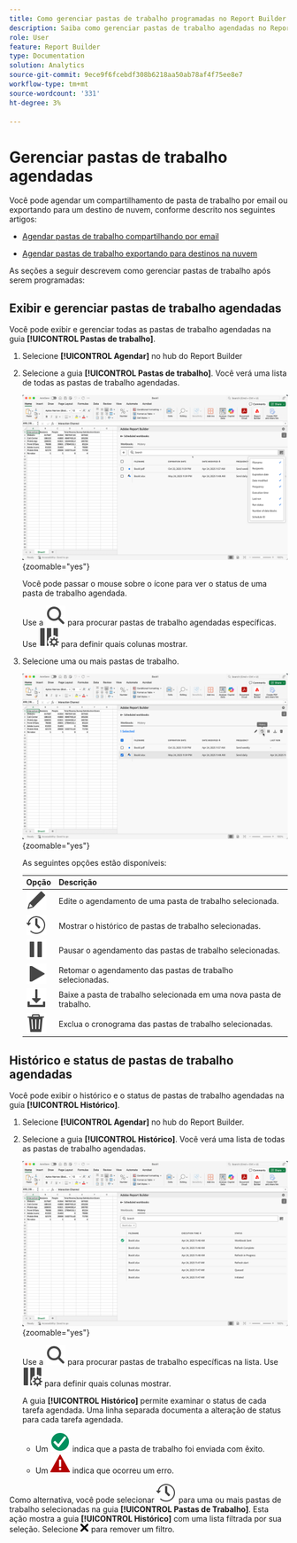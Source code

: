 ```yaml
---
title: Como gerenciar pastas de trabalho programadas no Report Builder no Adobe Analytics
description: Saiba como gerenciar pastas de trabalho agendadas no Report Builder
role: User
feature: Report Builder
type: Documentation
solution: Analytics
source-git-commit: 9ece9f6fcebdf308b6218aa50ab78af4f75ee8e7
workflow-type: tm+mt
source-wordcount: '331'
ht-degree: 3%

---
```


# Gerenciar pastas de trabalho agendadas

Você pode agendar um compartilhamento de pasta de trabalho por email ou exportando para um destino de nuvem, conforme descrito nos seguintes artigos:

* [Agendar pastas de trabalho compartilhando por email](/help/analyze/report-builder/schedule-reportbuilder.md)

* [Agendar pastas de trabalho exportando para destinos na nuvem](/help/analyze/report-builder/report-builder-export.md)

As seções a seguir descrevem como gerenciar pastas de trabalho após serem programadas:

## Exibir e gerenciar pastas de trabalho agendadas

Você pode exibir e gerenciar todas as pastas de trabalho agendadas na guia **[!UICONTROL Pastas de trabalho]**.

1. Selecione **[!UICONTROL Agendar]** no hub do Report Builder

1. Selecione a guia **[!UICONTROL Pastas de trabalho]**. Você verá uma lista de todas as pastas de trabalho agendadas.

   ![Pasta de trabalho agendada](assets/scheduled-workbooks.png){zoomable="yes"}

   Você pode passar o mouse sobre o ícone para ver o status de uma pasta de trabalho agendada.

   Use a ![Pesquisa](/help/assets/icons/Search.svg) para procurar pastas de trabalho agendadas específicas.
Use ![ColumnSetting](/help/assets/icons/ColumnSetting.svg) para definir quais colunas mostrar.

1. Selecione uma ou mais pastas de trabalho.

   ![Agendar pastas de trabalho selecionadas](assets/scheduled-workbooks-selected.png){zoomable="yes"}

   As seguintes opções estão disponíveis:

   | Opção | Descrição |
   |---|---|
   | ![Editar](/help/assets/icons/Edit.svg) | Edite o agendamento de uma pasta de trabalho selecionada. |
   | ![Histórico](/help/assets/icons/History.svg) | Mostrar o histórico de pastas de trabalho selecionadas. |
   | ![Pausar](/help/assets/icons/Pause.svg) | Pausar o agendamento das pastas de trabalho selecionadas. |
   | ![Reproduzir](/help/assets/icons/Play.svg) | Retomar o agendamento das pastas de trabalho selecionadas. |
   | ![Baixar](/help/assets/icons/Download.svg) | Baixe a pasta de trabalho selecionada em uma nova pasta de trabalho. |
   | ![Excluir](/help/assets/icons/Delete.svg) | Exclua o cronograma das pastas de trabalho selecionadas. |


## Histórico e status de pastas de trabalho agendadas

Você pode exibir o histórico e o status de pastas de trabalho agendadas na guia **[!UICONTROL Histórico]**.

1. Selecione **[!UICONTROL Agendar]** no hub do Report Builder.

1. Selecione a guia **[!UICONTROL Histórico]**. Você verá uma lista de todas as pastas de trabalho agendadas.

   ![Histórico agendado](assets/scheduled-workbooks-history.png){zoomable="yes"}

   Use a ![Pesquisa](/help/assets/icons/Search.svg) para procurar pastas de trabalho específicas na lista.
Use ![ColumnSetting](/help/assets/icons/ColumnSetting.svg) para definir quais colunas mostrar.

   A guia **[!UICONTROL Histórico]** permite examinar o status de cada tarefa agendada. Uma linha separada documenta a alteração de status para cada tarefa agendada.

   * Um ![CheckmarkCircleGreen](/help/assets/icons/CheckmarkCircleGreen.svg) indica que a pasta de trabalho foi enviada com êxito.
   * Um ![AlertRed](/help/assets/icons/AlertRed.svg) indica que ocorreu um erro.

Como alternativa, você pode selecionar ![Histórico](/help/assets/icons/History.svg) para uma ou mais pastas de trabalho selecionadas na guia **[!UICONTROL Pastas de Trabalho]**. Esta ação mostra a guia **[!UICONTROL Histórico]** com uma lista filtrada por sua seleção. Selecione ![CrossSize75](/help/assets/icons/CrossSize75.svg) para remover um filtro.


